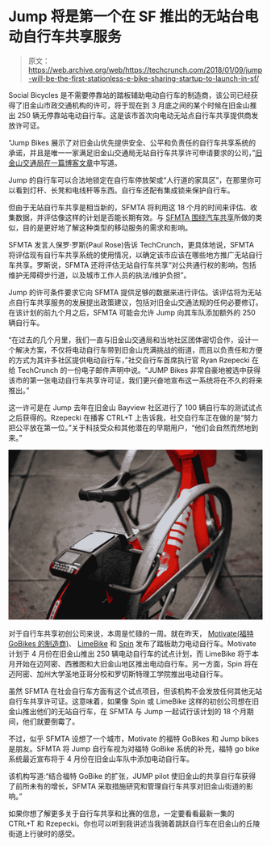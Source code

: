 # Jump 将是第一个在 SF  推出的无站台电动自行车共享服务

> 原文：<https://web.archive.org/web/https://techcrunch.com/2018/01/09/jump-will-be-the-first-stationless-e-bike-sharing-startup-to-launch-in-sf/>

Social Bicycles 是不需要停靠站的踏板辅助电动自行车的制造商，该公司已经获得了旧金山市政交通机构的许可，将于现在到 3 月底之间的某个时候在旧金山推出 250 辆无停靠站电动自行车。这是该市首次向电动无站点自行车共享提供商发放许可证。

“Jump Bikes 展示了对旧金山优先提供安全、公平和负责任的自行车共享系统的承诺，并且是唯一一家满足旧金山交通局无站自行车共享许可申请要求的公司，”[旧金山交通局在一篇博客文章](https://web.archive.org/web/20230227161024/https://www.sfmta.com/blog/sfmta-creates-pilot-study-electric-stationless-bike-sharing)中写道。

Jump 的自行车可以合法地锁定在自行车停放架或“人行道的家具区”，在那里你可以看到灯杆、长凳和电线杆等东西。自行车还配有集成锁来保护自行车。

但由于无站自行车共享是相当新的，SFMTA 将利用这 18 个月的时间来评估、收集数据，并评估像这样的计划是否能长期有效。与 [SFMTA 围绕汽车共享](https://web.archive.org/web/20230227161024/https://www.sfmta.com/blog/one-car-19-people-3-key-findings-how-sf-uses-street-car-sharing)所做的类似，目的是更好地了解这种类型的移动服务的需求和影响。

SFMTA 发言人保罗·罗斯(Paul Rose)告诉 TechCrunch，更具体地说，SFMTA 将评估现有自行车共享系统的使用情况，以确定该市应该在哪些地方推广无站自行车共享。罗斯说，SFMTA 还将评估无站自行车共享“对公共通行权的影响，包括维护无障碍步行道，以及城市工作人员的执法/维护负担”。

Jump 的许可条件要求它向 SFMTA 提供足够的数据来进行评估。该评估将为无站点自行车共享服务的发展提出政策建议，包括对旧金山交通法规的任何必要修订。在该计划的前九个月之后，SFMTA 可能会允许 Jump 向其车队添加额外的 250 辆自行车。

“在过去的几个月里，我们一直与旧金山交通局和当地社区团体密切合作，设计一个解决方案，不仅将电动自行车带到旧金山充满挑战的街道，而且以负责任和方便的方式为其许多社区提供电动自行车，”社交自行车首席执行官 Ryan Rzepecki 在给 TechCrunch 的一份电子邮件声明中说。“JUMP Bikes 非常自豪地被选中获得该市的第一张电动自行车共享许可证，我们更兴奋地宣布这一系统将在不久的将来推出。”

这一许可是在 Jump 去年在旧金山 Bayview 社区进行了 100 辆自行车的测试试点之后获得的。Rzepecki 在播客 CTRL+T 上告诉我，社交自行车正在做的是“努力把公平放在第一位。”关于科技受众和其他潜在的早期用户，“他们会自然而然地到来。”

![](img/5bc068dd901cd12feb8c9e9196609e1e.png)

对于自行车共享初创公司来说，本周是忙碌的一周。就在昨天， [Motivate(福特 GoBikes 的制造商)](https://web.archive.org/web/20230227161024/https://techcrunch.com/2018/01/08/ford-gobikes-by-motivate-are-going-electric-in-san-francisco/)、 [LimeBike](https://web.archive.org/web/20230227161024/https://techcrunch.com/2018/01/08/limebike-unveils-pedal-assist-e-bikes/) 和 [Spin](https://web.archive.org/web/20230227161024/https://techcrunch.com/2018/01/08/spin-unveils-its-stationless-electric-bike/) 发布了踏板助力电动自行车。Motivate 计划于 4 月份在旧金山推出 250 辆电动自行车的试点计划，而 LimeBike 将于本月开始在迈阿密、西雅图和大旧金山地区推出电动自行车。另一方面，Spin 将在迈阿密、加州大学圣地亚哥分校和罗切斯特理工学院推出电动自行车。

虽然 SFMTA 在社会自行车方面有这个试点项目，但该机构不会发放任何其他无站自行车共享许可证。这意味着，如果像 Spin 或 LimeBike 这样的初创公司想在旧金山推出他们的无站自行车，在 SFMTA 与 Jump 一起试行该计划的 18 个月期间，他们就要倒霉了。

不过，似乎 SFMTA 设想了一个城市，Motivate 的福特 GoBikes 和 Jump bikes 是朋友。SFMTA 将 Jump 自行车视为对福特 GoBike 系统的补充，福特 go bike 系统最近宣布将于 4 月份在旧金山车队中添加电动自行车。

该机构写道:“结合福特 GoBike 的扩张，JUMP pilot 使旧金山的共享自行车获得了前所未有的增长，SFMTA 采取措施研究和管理自行车共享对旧金山街道的影响。”

如果你想了解更多关于自行车共享和比赛的信息，一定要看看最新一集的 CTRL+T 和 Rzepecki。你也可以听到我讲述当我骑着跳跃自行车在旧金山的丘陵街道上行驶时的感受。